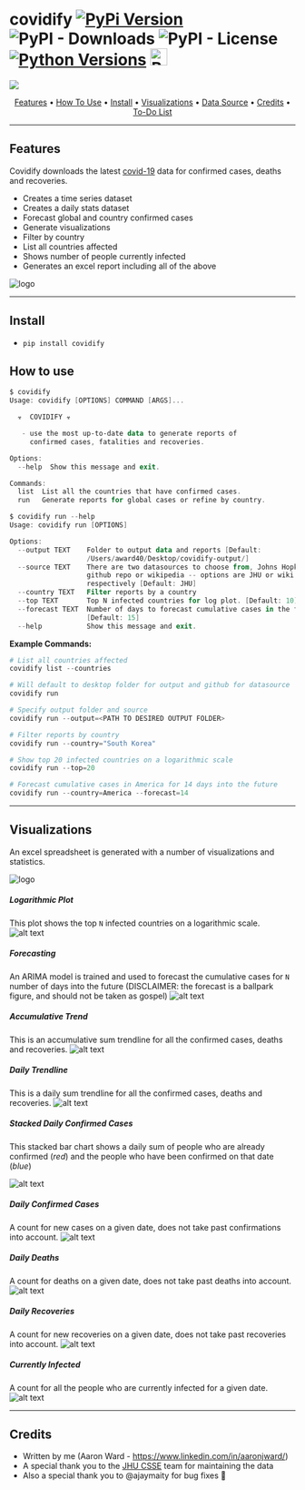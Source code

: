 # covidify  [![PyPi Version](https://img.shields.io/pypi/v/covidify.svg)](https://pypi.python.org/pypi/covidify/) ![PyPI - Downloads](https://img.shields.io/pypi/dm/covidify) ![PyPI - License](https://img.shields.io/pypi/l/covidify?color=yellow) [![Python Versions](https://img.shields.io/pypi/pyversions/yt2mp3.svg)](https://pypi.python.org/pypi/covidify/) <a href='https://ko-fi.com/M4M11RWBF' target='_blank'><img height='36' style='border:0px;height:30px;' src='https://cdn.ko-fi.com/cdn/kofi3.png?v=2' border='0' alt='Buy Me a Coffee at ko-fi.com' /></a>
<img src="./resources/default.png"/>

<p align="center">
  <a href="#features">Features</a> •
  <a href="#how-to-use">How To Use</a> •
  <a href="#install">Install</a> •
  <a href="#visualizations">Visualizations</a> •
  <a href="https://github.com/CSSEGISandData/COVID-19">Data Source</a> •
  <a href="#credits">Credits</a> •
  <a href="https://github.com/AaronWard/covidify/projects">To-Do List</a> 
</p>
<hr>


## Features
Covidify downloads the latest [covid-19](https://www.who.int/health-topics/coronavirus) data for confirmed cases, deaths and recoveries. 
- Creates a time series dataset
- Creates a daily stats dataset 
- Forecast global and country confirmed cases 
- Generate visualizations
- Filter by country
- List all countries affected
- Shows number of people currently infected
- Generates an excel report including all of the above 

![logo](./resources/run.gif "logo")


<hr>


## Install

- ```pip install covidify```

## How to use

```powershell
$ covidify
Usage: covidify [OPTIONS] COMMAND [ARGS]...

  ☣  COVIDIFY ☣

   - use the most up-to-date data to generate reports of 
     confirmed cases, fatalities and recoveries.

Options:
  --help  Show this message and exit.

Commands:
  list  List all the countries that have confirmed cases.
  run   Generate reports for global cases or refine by country.
```

```powershell
$ covidify run --help
Usage: covidify run [OPTIONS]

Options:
  --output TEXT    Folder to output data and reports [Default:
                   /Users/award40/Desktop/covidify-output/]
  --source TEXT    There are two datasources to choose from, Johns Hopkins
                   github repo or wikipedia -- options are JHU or wiki
                   respectively [Default: JHU]
  --country TEXT   Filter reports by a country
  --top TEXT       Top N infected countries for log plot. [Default: 10]
  --forecast TEXT  Number of days to forecast cumulative cases in the future.
                   [Default: 15]
  --help           Show this message and exit.
```


**Example Commands:**

```powershell
# List all countries affected 
covidify list --countries
```

```powershell
# Will default to desktop folder for output and github for datasource
covidify run 
```


```powershell
# Specify output folder and source
covidify run --output=<PATH TO DESIRED OUTPUT FOLDER>
```

```powershell
# Filter reports by country
covidify run --country="South Korea"
```

```powershell
# Show top 20 infected countries on a logarithmic scale
covidify run --top=20
```

```powershell
# Forecast cumulative cases in America for 14 days into the future
covidify run --country=America --forecast=14
```

<hr>

## Visualizations
An excel spreadsheet is generated with a number of visualizations and statistics.

![logo](./resources/report.gif "logo")


##### Logarithmic Plot

This plot shows the top `N` infected countries on a logarithmic scale.
![alt text](./reports/images/confirmed_log.png)

##### Forecasting

An ARIMA model is trained and used to forecast the cumulative cases for `N` number of days
into the future (DISCLAIMER: the forecast is a ballpark figure, and should not be taken as gospel)
![alt text](./reports/images/cumulative_forecasts.png)


##### Accumulative Trend

This is an accumulative sum trendline for all the confirmed cases, deaths and recoveries.
![alt text](./reports/images/confirmed_trendline.png)

##### Daily Trendline

This is a daily sum trendline for all the confirmed cases, deaths and recoveries.
![alt text](./reports/images/new_confirmed_cases_trendline.png)

##### Stacked Daily Confirmed Cases

This stacked bar chart shows a daily sum of people who are already confirmed (<i>red</i>) and the people who have been confirmed on that date (<i>blue</i>)

![alt text](./reports/images/confirmed_cases_stacked_bar.png "Number of people actually with the virus for each day")


##### Daily Confirmed Cases

A count for new cases on a given date, does not take past confirmations into account. 
![alt text](./reports/images/new_confirmed_cases_bar.png)

##### Daily Deaths

A count for deaths on a given date, does not take past deaths into account. 
![alt text](./reports/images/new_deaths_bar.png)

##### Daily Recoveries

A count for new recoveries on a given date, does not take past recoveries into account. 
![alt text](./reports/images/new_recoveries_bar.png)

##### Currently Infected

A count for all the people who are currently infected for a given date.
![alt text](./reports/images/currently_infected_bar.png)


<hr>


## Credits
- Written by me (Aaron Ward  - https://www.linkedin.com/in/aaronjward/)
- A special thank you to the [JHU CSSE](https://systems.jhu.edu/) team for maintaining the data
- Also a special thank you to @ajaymaity for bug fixes 🎉
